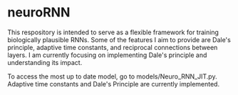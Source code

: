 # neuroRNN
This respository is intended to serve as a flexible framework for training biologically plausible RNNs.
Some of the features I aim to provide are Dale's principle, adaptive time constants, and reciprocal connections between layers.
I am currently focusing on implementing Dale's principle and understanding its impact.

To access the most up to date model, go to models/Neuro_RNN_JIT.py. Adaptive time constants and Dale's Principle are currently implemented. 

